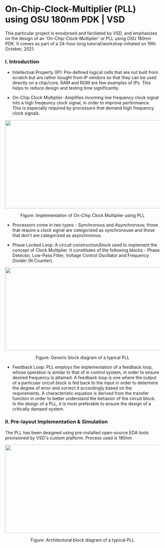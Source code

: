 # On-Chip-Clock-Multiplier (PLL) using OSU 180nm PDK  | VSD
This particular project is enodorsed and faciliated by VSD, and emphasizes on the design of an 'On-Chip-Clock-Multiplier' or PLL using OSU 180nm PDK. It comes as part of a 24-hour long tutorial/workshop initiated on 19th October, 2021.



### I. Introduction 

* Intellectual Property (IP): Pre-defined logical cells that are not built from scratch but are rather bought from IP vendors so that they can be used directly on a chip/core. RAM and ROM are few examples of IPs. This helps to reduce design and testing time significantly.

* On-Chip Clock Multiplier: Amplifies incoming low frequency clock signal into a high freqeuncy clock signal, in order to improve performance. This is especially required by processors that demand high frequency clock signals.

<p align="center">
  <img width="681" height="287" src="https://i.imgur.com/p6963Zc.png">
</p>

<p align="center">
    Figure: Implementation of On-Chip Clock Multiplier using PLL
</p>

* Processors come in two types - Synchronous and Asynchronous; those that require a clock signal are categorized as synchronouse and those that don't are categorized as asynchronous.


* Phase Locked Loop: A circuit construction/block used to implement the concept of Clock Multiplier. It constitutes of the following blocks - Phase Detector, Low-Pass Filter, Voltage Control Oscillator and Frequency Divider (N Counter). 

<p align="center">
  <img width="650" height="270" src="https://i.imgur.com/KwwaCMt.png">
</p>
<p align="center">
    Figure: Generic block diagram of a typical PLL
</p>


* Feedback Loop: PLL employs the implementation of a feedback loop, whose operation is similar to that of in control system, in order to ensure desired frequency is attained. A feedback loop is one where the output of a particular circuit block is fed back to the input in order to determine the degree of error and correct it accordingly based on the requirements. A characteristic equation is derived from the transfer function in order to better understand the behavior of the circuit block. In the design of a PLL, it is most preferable to ensure the design of a critically damped system.

### II. Pre-layout Implementation & Simulation
The PLL has been designed using pre-installed open-source EDA tools provisioned by VSD's custom platform. Process used is 180nm

<p align="center">
  <img width="681" height="287" src="https://i.imgur.com/sKSmgNe.png">
</p>
<p align="center">
    Figure: Architectural block diagram of a typical PLL
</p>
